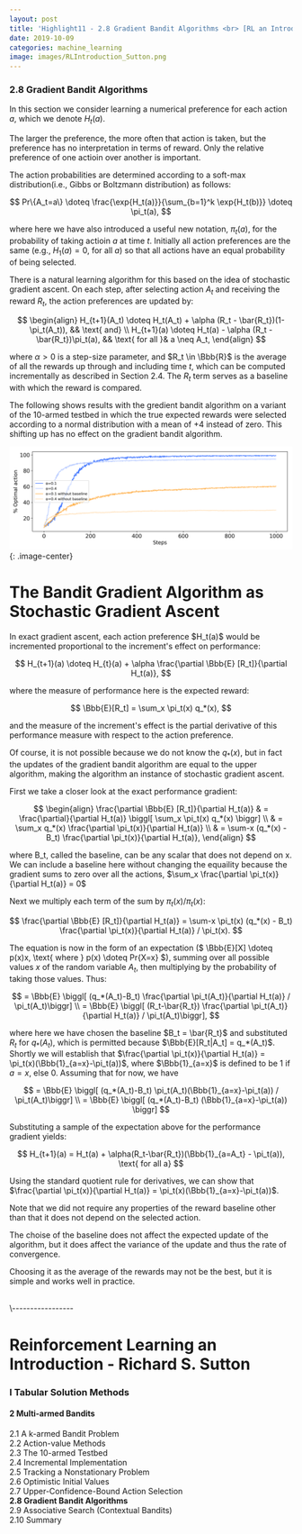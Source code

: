 ```yaml
---
layout: post
title: 'Highlight11 - 2.8 Gradient Bandit Algorithms <br> [RL an Introduction - S. Sutton]'
date: 2019-10-09
categories: machine_learning
image: images/RLIntroduction_Sutton.png
---
```

### 2.8 Gradient Bandit Algorithms
In this section we consider learning a numerical preference for each action $a$, which we denote $H_t(a)$.
<br>

The larger the preference, the more often that action is taken, but the preference has no interpretation in terms of reward. Only the relative preference of one actioin over another is important.
<br>

The action probabilities are determined according to a soft-max distribution(i.e., Gibbs or Boltzmann distribution) as follows:

$$
Pr\{A_t=a\} \doteq \frac{\exp{H_t(a)}}{\sum_{b=1}^k \exp{H_t(b)}} \doteq \pi_t(a),
$$

where here we have also introduced a useful new notation, $\pi_t(a)$, for the probability of taking actioin $a$ at time $t$. Initially all action preferences are the same (e.g., $H_1(a)=0$, for all $a$) so that all actions have an equal probability of being selected.
<br>

There is a natural learning algorithm for this based on the idea of stochastic gradient ascent. On each step, after selecting action $A_t$ and receiving the reward $R_t$, the action preferences are updated by:

$$
\begin{align}
  H_{t+1}(A_t) \doteq H_t(A_t) + \alpha (R_t - \bar{R_t})(1-\pi_t(A_t)), && \text{     and}
\\
  H_{t+1}(a) \doteq H_t(a) - \alpha (R_t - \bar{R_t})\pi_t(a), && \text{     for all }&  a \neq A_t,
\end{align}
$$

where $\alpha > 0$ is a step-size parameter, and $R_t \in \Bbb{R}$ is the average of all the rewards up through and including time $t$, which can be computed incrementally as described in Section 2.4. The $R_t$ term serves as a baseline with which the reward is compared.
<br>

The following shows results with the gredient bandit algorithm on a variant of the 10-armed testbed in which the true expected rewards were selected according to a normal distribution with a mean of +4 instead of zero. This shifting up has no effect on the gradient bandit algorithm.

![Figure2.5](/images/Figure2.5.png){: .image-center}



<div class="box">
<h1>The Bandit Gradient Algorithm as Stochastic Gradient Ascent</h1>
In exact gradient ascent, each action preference $H_t(a)$ would be incremented proportional to the increment's effect on performance:

$$
H_{t+1}(a) \doteq H_{t}(a) + \alpha \frac{\partial \Bbb{E} [R_t]}{\partial H_t(a)},
$$

where the measure of performance here is the expected reward:

$$
\Bbb{E}[R_t] = \sum_x \pi_t(x) q_*(x),
$$

and the measure of the increment's effect is the partial derivative of this performance measure with respect to the action preference.
<br>

Of course, it is not possible because we do not know the $q_*(x)$, but in fact the updates of the gradient bandit algorithm are equal to the upper algorithm, making the algorithm an instance of stochastic gradient ascent.
<br>

First we take a closer look at the exact performance gradient:

$$
\begin{align}
\frac{\partial \Bbb{E} [R_t]}{\partial H_t(a)} & = \frac{\partial}{\partial H_t(a)} \biggl[ \sum_x \pi_t(x) q_*(x) \biggr] \\
& = \sum_x q_*(x) \frac{\partial \pi_t(x)}{\partial H_t(a)} \\
& = \sum-x (q_*(x) - B_t) \frac{\partial \pi_t(x)}{\partial H_t(a)},
\end{align}
$$

where B_t, called the baseline, can be any scalar that does not depend on x. We can include a baseline here without changing the equaility because the gradient sums to zero over all the actions, $\sum_x \frac{\partial \pi_t(x)}{\partial H_t(a)} = 0$
<br>

Next we multiply each term of the sum by $\pi_t(x) / \pi_t(x)$:

$$
\frac{\partial \Bbb{E} [R_t]}{\partial H_t(a)} = \sum-x \pi_t(x) (q_*(x) - B_t) \frac{\partial \pi_t(x)}{\partial H_t(a)} / \pi_t(x).
$$

The equation is now in the form of an expectation ($ \Bbb{E}[X] \doteq p(x)x, \text{ where } p(x) \doteq Pr\{X=x\} $), summing over all possible values $x$ of the random variable $A_t$, then multiplying by the probability of taking those values. Thus:

$$
= \Bbb{E} \biggl[ (q_*(A_t)-B_t) \frac{\partial \pi_t(A_t)}{\partial H_t(a)} / \pi_t(A_t)\biggr] \\
= \Bbb{E} \biggl[ (R_t-\bar{R_t}) \frac{\partial \pi_t(A_t)}{\partial H_t(a)} / \pi_t(A_t)\biggr],
$$

where here we have chosen the baseline $B_t = \bar{R_t}$ and substituted $R_t$ for $q_*(A_t)$, which is permitted because $\Bbb{E}[R_t|A_t] = q_*(A_t)$. Shortly we will establish that $\frac{\partial \pi_t(x)}{\partial H_t(a)} = \pi_t(x)(\Bbb{1}_{a=x}-\pi_t(a))$, where $\Bbb{1}_{a=x}$ is defined to be $1$ if $a=x$, else $0$. Assuming that for now, we have

$$
= \Bbb{E} \biggl[ (q_*(A_t)-B_t) \pi_t(A_t)(\Bbb{1}_{a=x}-\pi_t(a)) / \pi_t(A_t)\biggr] \\
= \Bbb{E} \biggl[ (q_*(A_t)-B_t) (\Bbb{1}_{a=x}-\pi_t(a)) \biggr]
$$

Substituting a sample of the expectation above for the performance gradient yields:

$$
H_{t+1}(a) = H_t(a) + \alpha(R_t-\bar{R_t})(\Bbb{1}_{a=A_t} - \pi_t(a)), \text{   for all a}
$$

Using the standard quotient rule for derivatives, we can show that $\frac{\partial \pi_t(x)}{\partial H_t(a)} = \pi_t(x)(\Bbb{1}_{a=x}-\pi_t(a))$.
<br>

Note that we did not require any properties of the reward baseline other than that it does not depend on the selected action.
<br>

The choise of the baseline does not affect the expected update of the algorithm, but it does affect the variance of the update and thus the rate of convergence.
<br>

Choosing it as the average of the rewards may not be the best, but it is simple and works well in practice.
</div>






<br>
\-----------------

# Reinforcement Learning an Introduction - Richard S. Sutton

### I Tabular Solution Methods
#### 2 Multi-armed Bandits
2.1 A k-armed Bandit Problem<br>
2.2 Action-value Methods<br>
2.3 The 10-armed Testbed<br>
2.4 Incremental Implementation<br>
2.5 Tracking a Nonstationary Problem<br>
2.6 Optimistic Initial Values<br>
2.7 Upper-Confidence-Bound Action Selection<br>
<b>2.8 Gradient Bandit Algorithms<br></b>
2.9 Associative Search (Contextual Bandits)<br>
2.10 Summary<br>
